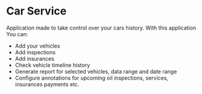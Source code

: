 # Car Service

Application made to take control over your cars history.
With this application You can:  

- Add your vehicles  
- Add inspections  
- Add insurances
- Check vehicle timeline history
- Generate report for selected vehicles, data range and date range
- Configure annotations for upcoming oil inspections, services, insurances payments etc.  

